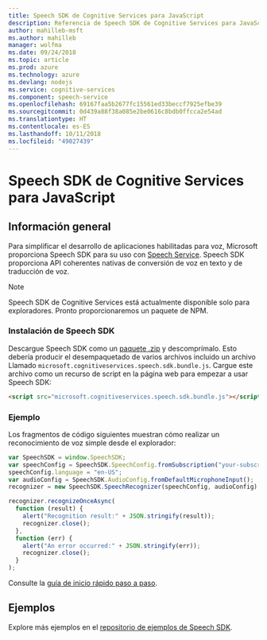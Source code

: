 ```yaml
---
title: Speech SDK de Cognitive Services para JavaScript
description: Referencia de Speech SDK de Cognitive Services para JavaScript
author: mahilleb-msft
ms.author: mahilleb
manager: wolfma
ms.date: 09/24/2018
ms.topic: article
ms.prod: azure
ms.technology: azure
ms.devlang: nodejs
ms.service: cognitive-services
ms.component: speech-service
ms.openlocfilehash: 69167faa5b2677fc15561ed33beccf7925efbe39
ms.sourcegitcommit: 0d439a88f38a085e2be0616c8bdb0ffcca2e54ad
ms.translationtype: HT
ms.contentlocale: es-ES
ms.lasthandoff: 10/11/2018
ms.locfileid: "49027439"
---
```

# <a name="cognitive-services-speech-sdk-for-javascript"></a>Speech SDK de Cognitive Services para JavaScript

## <a name="overview"></a>Información general

Para simplificar el desarrollo de aplicaciones habilitadas para voz, Microsoft proporciona Speech SDK para su uso con [Speech Service](https://aka.ms/csspeech).
Speech SDK proporciona API coherentes nativas de conversión de voz en texto y de traducción de voz.

> [!NOTE]
> Speech SDK de Cognitive Services está actualmente disponible solo para exploradores.
> Pronto proporcionaremos un paquete de NPM.

### <a name="install-the-speech-sdk"></a>Instalación de Speech SDK

Descargue Speech SDK como un [paquete .zip](https://aka.ms/csspeech/jsbrowserpackage) y descomprímalo.
Esto debería producir el desempaquetado de varios archivos incluido un archivo Llamado `microsoft.cognitiveservices.speech.sdk.bundle.js`.
Cargue este archivo como un recurso de script en la página web para empezar a usar Speech SDK:

```html
<script src="microsoft.cognitiveservices.speech.sdk.bundle.js"></script>
```

### <a name="example"></a>Ejemplo 

Los fragmentos de código siguientes muestran cómo realizar un reconocimiento de voz simple desde el explorador:

```javascript 
var SpeechSDK = window.SpeechSDK;
var speechConfig = SpeechSDK.SpeechConfig.fromSubscription("your-subscription-key", "your-service-region");
speechConfig.language = "en-US";
var audioConfig = SpeechSDK.AudioConfig.fromDefaultMicrophoneInput();
recognizer = new SpeechSDK.SpeechRecognizer(speechConfig, audioConfig);

recognizer.recognizeOnceAsync(
  function (result) {
    alert("Recognition result:" + JSON.stringify(result));
    recognizer.close();
  },
  function (err) {
    alert("An error occurred:" + JSON.stringify(err));
    recognizer.close();
  }
);
``` 

Consulte la [guía de inicio rápido paso a paso](/azure/cognitive-services/speech-service/quickstart-js-browser).

## <a name="samples"></a>Ejemplos

Explore más ejemplos en el [repositorio de ejemplos de Speech SDK](https://aka.ms/csspeech/samples).
